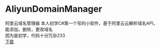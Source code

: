 # AliyunDomainManager
阿里云域名管理器
本人初学C#第一个写的小软件，基于阿里云云解析域名API，能添加，删除，更改域名  
因为是初学，代码十分冗杂233  
[下载](https://github.com/MyLSP/AliyunDomainManager/releases)
